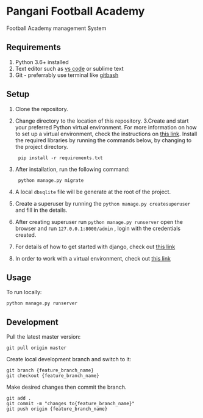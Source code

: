 # Pangani Football Academy

Football Academy management System

## Requirements

1. Python 3.6+ installed
2. Text editor such as [vs code](https://code.visualstudio.com/) or sublime text
3. Git - preferrably use terminal like [gitbash](https://gitforwindows.org/)

## Setup

1. Clone the repository.
2. Change directory to the location of this repository.
3.Create and start your preferred Python virtual environment. For
more information on how to set up a virtual environment, check the instructions on [this link](https://tutorial.djangogirls.org/en/django_installation/). Install the required libraries by running the commands below, by changing to
the project directory.

        pip install -r requirements.txt

6. After installation, run the following command:

        python manage.py migrate

7. A local ```dbsqlite``` file will be generate at the root of the project.
8. Create a superuser by running the ``python manage.py createsuperuser`` and fill in the details.
9. After creating superuser run ``python manage.py runserver`` open the browser and run  ``127.0.0.1:8000/admin`` , login with the credentials created.
10. For details of how to get started with django, check out [this link](https://www.djangoproject.com/start/)
11. In order to work with a virtual environment, check out [this link](https://tutorial.djangogirls.org/en/installation/#pythonanywhere)

## Usage

To run locally:

    python manage.py runserver

## Development

Pull the latest master version:

    git pull origin master

Create local development branch and switch to it:

    git branch {feature_branch_name}
    git checkout {feature_branch_name}

Make desired changes then commit the branch.

    git add .
    git commit -m "changes to{feature_branch_name}"
    git push origin {feature_branch_name}
